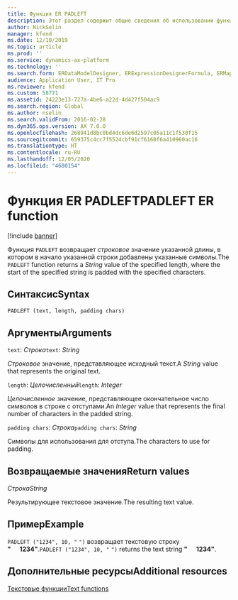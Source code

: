 ```yaml
---
title: Функция ER PADLEFT
description: Этот раздел содержит общие сведения об использовании функции электронной отчетности PADLEFT.
author: NickSelin
manager: kfend
ms.date: 12/10/2019
ms.topic: article
ms.prod: ''
ms.service: dynamics-ax-platform
ms.technology: ''
ms.search.form: ERDataModelDesigner, ERExpressionDesignerFormula, ERMappedFormatDesigner, ERModelMappingDesigner
audience: Application User, IT Pro
ms.reviewer: kfend
ms.custom: 58771
ms.assetid: 24223e13-727a-4be6-a22d-4d427f504ac9
ms.search.region: Global
ms.author: nselin
ms.search.validFrom: 2016-02-28
ms.dyn365.ops.version: AX 7.0.0
ms.openlocfilehash: 268941d8bc0bd4dc6de6d2597c05a11c1f530f15
ms.sourcegitcommit: 659375c4cc7f5524cbf91cf6160f6a410960ac16
ms.translationtype: HT
ms.contentlocale: ru-RU
ms.lasthandoff: 12/05/2020
ms.locfileid: "4680154"
---
```

# <a name="padleft-er-function"></a><span data-ttu-id="acf44-103">Функция ER PADLEFT</span><span class="sxs-lookup"><span data-stu-id="acf44-103">PADLEFT ER function</span></span>

[!include [banner](../includes/banner.md)]

<span data-ttu-id="acf44-104">Функция `PADLEFT` возвращает *строковое* значение указанной длины, в котором в начало указанной строки добавлены указанные символы.</span><span class="sxs-lookup"><span data-stu-id="acf44-104">The `PADLEFT` function returns a *String* value of the specified length, where the start of the specified string is padded with the specified characters.</span></span>

## <a name="syntax"></a><span data-ttu-id="acf44-105">Синтаксис</span><span class="sxs-lookup"><span data-stu-id="acf44-105">Syntax</span></span>

```vb
PADLEFT (text, length, padding chars)
```

## <a name="arguments"></a><span data-ttu-id="acf44-106">Аргументы</span><span class="sxs-lookup"><span data-stu-id="acf44-106">Arguments</span></span>

<span data-ttu-id="acf44-107">`text`: *Строка*</span><span class="sxs-lookup"><span data-stu-id="acf44-107">`text`: *String*</span></span>

<span data-ttu-id="acf44-108">*Строковое* значение, представляющее исходный текст.</span><span class="sxs-lookup"><span data-stu-id="acf44-108">A *String* value that represents the original text.</span></span>

<span data-ttu-id="acf44-109">`length`: *Целочисленный*</span><span class="sxs-lookup"><span data-stu-id="acf44-109">`length`: *Integer*</span></span>

<span data-ttu-id="acf44-110">*Целочисленное* значение, представляющее окончательное число символов в строке с отступами.</span><span class="sxs-lookup"><span data-stu-id="acf44-110">An *Integer* value that represents the final number of characters in the padded string.</span></span>

<span data-ttu-id="acf44-111">`padding chars`: *Строка*</span><span class="sxs-lookup"><span data-stu-id="acf44-111">`padding chars`: *String*</span></span>

<span data-ttu-id="acf44-112">Символы для использования для отступа.</span><span class="sxs-lookup"><span data-stu-id="acf44-112">The characters to use for padding.</span></span>

## <a name="return-values"></a><span data-ttu-id="acf44-113">Возвращаемые значения</span><span class="sxs-lookup"><span data-stu-id="acf44-113">Return values</span></span>

<span data-ttu-id="acf44-114">*Строка*</span><span class="sxs-lookup"><span data-stu-id="acf44-114">*String*</span></span>

<span data-ttu-id="acf44-115">Результирующее текстовое значение.</span><span class="sxs-lookup"><span data-stu-id="acf44-115">The resulting text value.</span></span>

## <a name="example"></a><span data-ttu-id="acf44-116">Пример</span><span class="sxs-lookup"><span data-stu-id="acf44-116">Example</span></span>

<span data-ttu-id="acf44-117">`PADLEFT ("1234", 10, "`&nbsp;`")` возвращает текстовую строку **"&nbsp;&nbsp;&nbsp;&nbsp;&nbsp;&nbsp;1234"**.</span><span class="sxs-lookup"><span data-stu-id="acf44-117">`PADLEFT ("1234", 10, "`&nbsp;`")` returns the text string **"&nbsp;&nbsp;&nbsp;&nbsp;&nbsp;&nbsp;1234"**.</span></span>

## <a name="additional-resources"></a><span data-ttu-id="acf44-118">Дополнительные ресурсы</span><span class="sxs-lookup"><span data-stu-id="acf44-118">Additional resources</span></span>

[<span data-ttu-id="acf44-119">Текстовые функции</span><span class="sxs-lookup"><span data-stu-id="acf44-119">Text functions</span></span>](er-functions-category-text.md)
